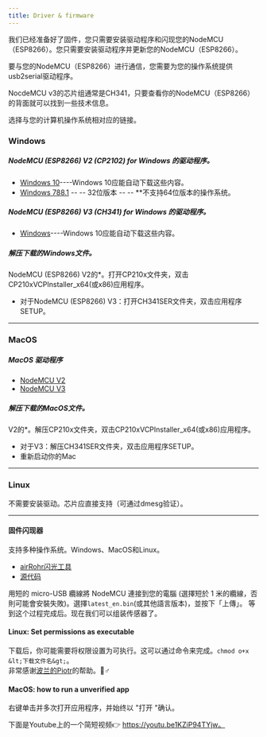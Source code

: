 ```yaml
---
title: Driver & firmware
---
```


我们已经准备好了固件，您只需要安装驱动程序和闪现您的NodeMCU（ESP8266）。您只需要安装驱动程序并更新您的NodeMCU（ESP8266）。

要与您的NodeMCU（ESP8266）进行通信，您需要为您的操作系统提供usb2serial驱动程序。

NocdeMCU v3的芯片组通常是CH341，只要查看你的NodeMCU（ESP8266）的背面就可以找到一些技术信息。

选择与您的计算机操作系统相对应的链接。

### Windows

##### NodeMCU (ESP8266) V2 (CP2102) for Windows 的驱动程序。
* [Windows 10](https://www.silabs.com/documents/public/software/CP210x_Universal_Windows_Driver.zip)----Windows 10应能自动下载这些内容。
* [Windows 788.1](https://www.silabs.com/documents/public/software/CP210x_Windows_Drivers.zip) -- -- 32位版本 -- -- **不支持64位版本的操作系统。

##### NodeMCU (ESP8266) V3 (CH341) for Windows 的驱动程序。
* [Windows](http://www.wch.cn/downloads/file/5.html)----Windows 10应能自动下载这些内容。

##### 解压下载的Windows文件。
NodeMCU (ESP8266) V2的*。打开CP210x文件夹，双击CP210xVCPInstaller_x64(或x86)应用程序。
* 对于NodeMCU (ESP8266) V3：打开CH341SER文件夹，双击应用程序SETUP。

---

### MacOS

##### MacOS 驱动程序
* [NodeMCU V2](https://www.silabs.comdocumentspublicsoftwareMac_OSX_VCP_Driver.zip)
* [NodeMCU V3](http://www.wch.cn/downloads/file/178.html)

##### 解压下载的MacOS文件。
V2的*。解压CP210x文件夹，双击CP210xVCPInstaller_x64(或x86)应用程序。
* 对于V3：解压CH341SER文件夹，双击应用程序SETUP。
* 重新启动你的Mac

---

### Linux
不需要安装驱动。芯片应直接支持（可通过dmesg验证）。

---
#### 固件闪现器
支持多种操作系统。Windows、MacOS和Linux。

* [airRohr闪光工具](http://firmware.sensor.community/airrohr/flashing-tool/)
* [源代码](https://github.com/opendata-stuttgart/airrohr-firmware-flasher/)

用短的 micro-USB 纜線將 NodeMCU 連接到您的電腦 (選擇短於 1 米的纜線，否則可能會安裝失敗)。選擇`latest_en.bin`(或其他語言版本)，並按下「上傳」。
等到这个过程完成后。现在我们可以组装传感器了。

#### Linux: Set permissions as executable
下载后，你可能需要将权限设置为可执行。这可以通过命令来完成。`chmod o+x &lt;下载文件名&gt;`。
<br>
非常感谢[波兰的Piotr](https://dropbox.inf.re)的帮助。🙋♂️

#### MacOS: how to run a unverified app
右键单击并多次打开应用程序，并始终以 "打开 "确认。

下面是Youtube上的一个简短视频👉 https://youtu.be1KZiP94TYjw。




